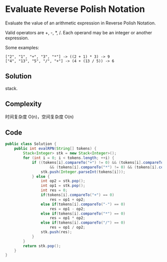 # Evaluate Reverse Polish Notation

Evaluate the value of an arithmetic expression in Reverse Polish Notation.

Valid operators are +, -, *, /. Each operand may be an integer or another expression.

Some examples:

    ["2", "1", "+", "3", "*"] -> ((2 + 1) * 3) -> 9
    ["4", "13", "5", "/", "+"] -> (4 + (13 / 5)) -> 6

## Solution

stack.

## Complexity

时间复杂度 O(n)，空间复杂度 O(n)

## Code 

```java
public class Solution {
    public int evalRPN(String[] tokens) {
        Stack<Integer> stk = new Stack<Integer>();
        for (int i = 0; i < tokens.length; ++i) {
            if ((tokens[i].compareTo("+") != 0) && (tokens[i].compareTo("-") != 0) 
                    && (tokens[i].compareTo("*") != 0) && (tokens[i].compareTo("/") != 0)) {
                stk.push(Integer.parseInt(tokens[i]));
            } else {
                int op2 = stk.pop();
                int op1 = stk.pop();
                int res = 0;
                if(tokens[i].compareTo("+") == 0)
                    res = op1 + op2;
                else if(tokens[i].compareTo("-") == 0)
                    res = op1 - op2;
                else if(tokens[i].compareTo("*") == 0)
                    res = op1 * op2;
                else if(tokens[i].compareTo("/") == 0)
                    res = op1 / op2;
                stk.push(res);
            }
        }
        return stk.pop();
    }
}
```


